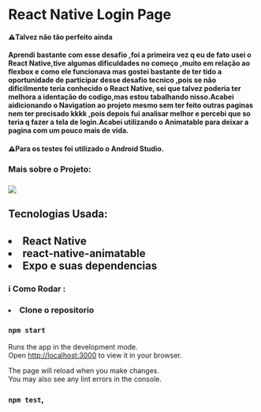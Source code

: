# React Native Login Page
<h4>⚠️Talvez não tão perfeito ainda<h4>
Aprendi bastante com esse desafio ,foi a primeira vez q eu de fato usei o React Native,tive algumas dificuldades no começo ,muito em relação ao flexbox e como ele funcionava
mas gostei bastante de ter tido a oportunidade de participar desse desafio tecnico ,pois se não dificilmente teria conhecido o React Native, sei que talvez poderia ter 
melhora a identação do codigo,mas estou tabalhando nisso.Acabei aidicionando o Navigation ao projeto mesmo sem ter feito outras paginas nem ter precisado kkkk ,pois depois 
fui analisar melhor e percebi que so teria q fazer a tela de login.Acabei utilizando o Animatable para deixar a pagina com um pouco mais de vida.

<h4>⚠️Para os testes foi utilizado o Android Studio. <h4>

<h3> Mais sobre o Projeto: <h3>

<img src=https://media.discordapp.net/attachments/914344565073412126/1033528039767810100/2022-10-22_20-03-32.gif>

<h2>Tecnologias Usada:<h2>
 <li>React Native</li>
 <li>react-native-animatable </li>
  <li>Expo e suas dependencias </li>
   
  
 
  
 <h3> ℹ️ Como Rodar :<h3> 
<li>Clone o repositorio</li>

### `npm start`

Runs the app in the development mode.\
Open [http://localhost:3000](http://localhost:3000) to view it in your browser.

The page will reload when you make changes.\
You may also see any lint errors in the console.

### `npm test`,
